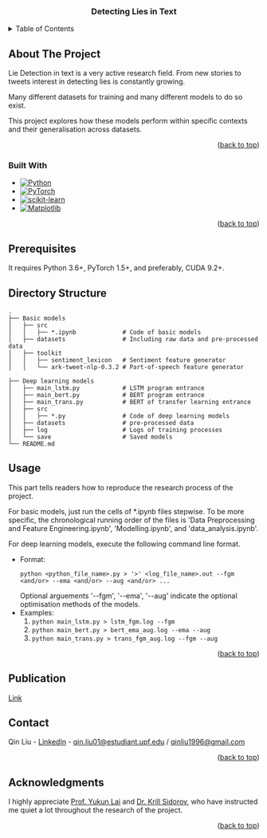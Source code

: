 
<a name="readme-top"></a>




<!-- PROJECT LOGO -->
<br />
<div align="center">

<h3 align="center">Detecting Lies in Text</h3>

</div>

<!-- TABLE OF CONTENTS -->
<details>
  <summary>Table of Contents</summary>
  <ol>
    <li>
      <a href="#about-the-project">About The Project</a>
      <ul>
        <li><a href="#built-with">Built With</a></li>
      </ul>
    </li>
    <li><a href="#prerequisites">Prerequisites</a></li>
    <li><a href="#usage">Usage</a></li>
    <li><a href="#contact">Contact</a></li>
    <li><a href="#acknowledgments">Acknowledgments</a></li>
  </ol>
</details>


<!-- ABOUT THE PROJECT -->

## About The Project

Lie Detection in text is a very active research field. From new stories to tweets interest in detecting lies is constantly growing. 

Many different datasets for training and many different models to do so exist. 

This project explores how these models perform within specific contexts and their generalisation  across datasets. 

<p align="right">(<a href="#readme-top">back to top</a>)</p>



### Built With

* [![Python][Python.com]][python-url]
* [![PyTorch][PyTorch.com]][PyTorch-url]
* [![scikit-learn][scikit-learn.com]][scikit-learn-url]
* [![Matplotlib][Matplotlib.com]][Matplotlib-url]

<p align="right">(<a href="#readme-top">back to top</a>)</p>



<!-- PREREQUISITES -->
## Prerequisites

It requires Python 3.6+, PyTorch 1.5+, and preferably, CUDA 9.2+.

<!-- USAGE EXAMPLES -->
## Directory Structure
```
.
├── Basic models
│   ├── src
│   │   ├── *.ipynb             # Code of basic models
│   ├── datasets                # Including raw data and pre-processed data
│   ├── toolkit
│   │   ├── sentiment_lexicon   # Sentiment feature generator
│   │   └── ark-tweet-nlp-0.3.2 # Part-of-speech feature generator

├── Deep learning models
│   ├── main_lstm.py            # LSTM program entrance
│   ├── main_bert.py            # BERT program entrance
│   ├── main_trans.py           # BERT of transfer learning entrance
│   ├── src
│   │   ├── *.py                # Code of deep learning models
│   ├── datasets                # pre-processed data
│   ├── log                     # Logs of training processes
│   └── save                    # Saved models
└── README.md
```

## Usage
This part tells readers how to reproduce the research process of the project.

For basic models, just run the cells of *.ipynb files stepwise. To be more specific, the chronological running order of the files is 'Data Preprocessing and Feature Engineering.ipynb', 'Modelling.ipynb', and 'data_analysis.ipynb'.

For deep learning models, execute the following command line format.
* Format:  
  ```
  python <python_file_name>.py > '>' <log_file_name>.out --fgm <and/or> --ema <and/or> --aug <and/or> ...
  ```  
  Optional arguements '--fgm', '--ema', '--aug' indicate the optional optimisation methods of the models.
* Examples:
    1. ```python main_lstm.py > lstm_fgm.log --fgm```
    2. ```python main_bert.py > bert_ema_aug.log --ema --aug```
    3. ```python main_trans.py > trans_fgm_aug.log --fgm --aug```

<p align="right">(<a href="#readme-top">back to top</a>)</p>

## Publication
[Link](https://pats.cs.cf.ac.uk/!archive_desc?p=2572)

## Contact

Qin Liu - [LinkedIn](https://www.linkedin.com/in/qin-liu-b100501ab/) - qin.liu01@estudiant.upf.edu / qinliu1996@gmail.com

<p align="right">(<a href="#readme-top">back to top</a>)</p>

<!-- ACKNOWLEDGMENTS -->
## Acknowledgments

I highly appreciate [Prof. Yukun Lai]() and [Dr. Krill Sidorov](https://users.cs.cf.ac.uk/K.Sidorov/), who have instructed me quiet a lot throughout the research of the project.


<p align="right">(<a href="#readme-top">back to top</a>)</p>



<!-- MARKDOWN LINKS & IMAGES -->
<!-- https://www.markdownguide.org/basic-syntax/#reference-style-links -->
[Python.com]: https://img.shields.io/badge/python-3670A0?style=for-the-badge&logo=python&logoColor=ffdd54
[Python-url]: https://www.python.org/
[PyTorch.com]: https://img.shields.io/badge/PyTorch-%23EE4C2C.svg?style=for-the-badge&logo=PyTorch&logoColor=white
[PyTorch-url]: https://pytorch.org/
[scikit-learn.com]: https://img.shields.io/badge/scikit--learn-%23F7931E.svg?style=for-the-badge&logo=scikit-learn&logoColor=white
[scikit-learn-url]: https://scikit-learn.org/stable/
[Matplotlib.com]: https://img.shields.io/badge/Matplotlib-%23ffffff.svg?style=for-the-badge&logo=Matplotlib&logoColor=black
[Matplotlib-url]: https://matplotlib.org/
